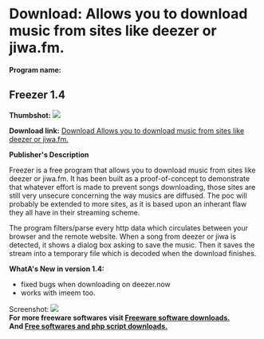 # Download: Allows you to download music from sites like deezer or jiwa.fm.

**Program name:**

## Freezer 1.4

  
**Thumbshot:** ![](http://www.freewarefiles.com/screenshot/musicfreezer14_md.jpg)   
  
**Download link:** [Download Allows you to download music from sites like deezer or jiwa.fm.](http://freesoftwares.boysofts.com/Freezer_program_45852.html)  
  


**Publisher's Description**  
  


Freezer is a free program that allows you to download music from sites like deezer or jiwa.fm. It has been built as a proof-of-concept to demonstrate that whatever effort is made to prevent songs downloading, those sites are still very unsecure concerning the way musics are diffused. The poc will probably be extended to more sites, as it is based upon an inherant flaw they all have in their streaming scheme. 

The program filters/parse every http data which circulates between your browser and the remote website. When a song from deezer or jiwa is detected, it shows a dialog box asking to save the music. Then it saves the stream into a temporary file which is decoded when the download finishes.

**WhatA's New in version 1.4:**

  * fixed bugs when downloading on deezer.now 
  * works with imeem too. 

  
  
Screenshot: ![](http://www.freewarefiles.com/screenshot/musicfreezer14.jpg)   
**For more freeware softwares visit [Freeware software downloads.](http://freesoftwares.boysofts.com/)**   
**And [Free softwares and php script downloads.](http://www.boysofts.com/)**

